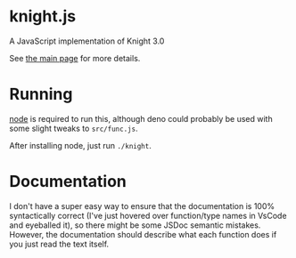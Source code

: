 # knight.js
A JavaScript implementation of Knight 3.0

See [the main page](https://github.com/knight-lang/knight-lang) for more details.

# Running
[node](https://nodejs.org/en) is required to run this, although deno could probably be used with some slight tweaks to `src/func.js`.

After installing node, just run `./knight`.

# Documentation
I don't have a super easy way to ensure that the documentation is 100% syntactically correct (I've just hovered over function/type names in VsCode and eyeballed it), so there might be some JSDoc semantic mistakes. However, the documentation should describe what each function does if you just read the text itself.
